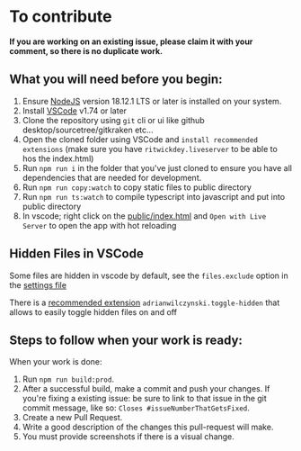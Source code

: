 # To contribute

**If you are working on an existing issue, please claim it with your comment, so there is no duplicate work.**

## What you will need before you begin:

1. Ensure [NodeJS](https://nodejs.org/) version 18.12.1 LTS or later is installed on your system.
2. Install [VSCode](https://code.visualstudio.com/) v1.74 or later
3. Clone the repository using `git` cli or ui like github desktop/sourcetree/gitkraken etc...
4. Open the cloned folder using VSCode and `install recommended extensions` (make sure you have `ritwickdey.liveserver` to be able to hos the index.html)
5. Run `npm run i` in the folder that you've just cloned to ensure you have all dependencies that are needed for development.
6. Run `npm run copy:watch` to copy static files to public directory
7. Run `npm run ts:watch` to compile typescript into javascript and put into public directory
8. In vscode; right click on the [public/index.html](public/index.html) and `Open with Live Server` to open the app with hot reloading

## Hidden Files in VSCode

Some files are hidden in vscode by default, see the `files.exclude` option in the [settings file](.vscode/settings.json)

There is a [recommended extension](.vscode/extensions.json) `adrianwilczynski.toggle-hidden` that allows to easily toggle hidden files on and off

## Steps to follow when your work is ready:

When your work is done:

1. Run `npm run build:prod`.
2. After a successful build, make a commit and push your changes. If you're fixing a existing issue: be sure to link to that issue in the git commit message, like so: `Closes #issueNumberThatGetsFixed`.
3. Create a new Pull Request.
4. Write a good description of the changes this pull-request will make.
5. You must provide screenshots if there is a visual change.

